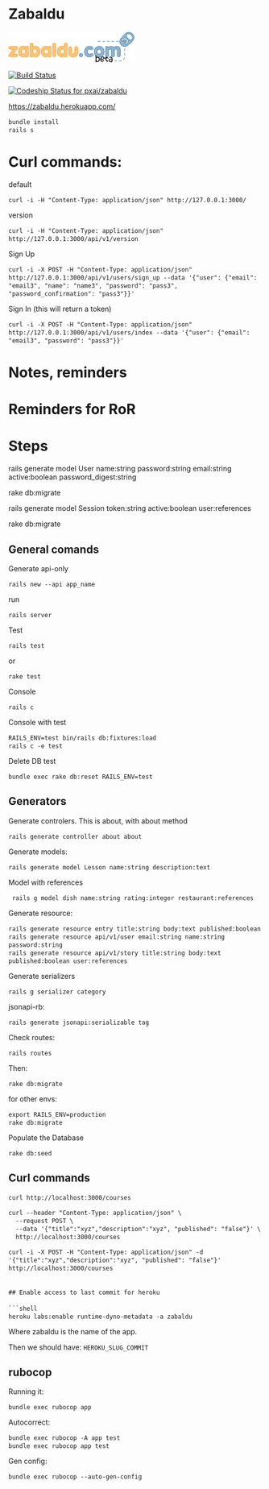 # Zabaldu

![zabaldu logo](zabaldu.png)

[![Build Status](https://travis-ci.com/pxai/zabaldu-backend.svg?branch=master)](https://travis-ci.com/pxai/zabaldu-backend)

[![Codeship Status for pxai/zabaldu](https://app.codeship.com/projects/be5a0a9e-2953-4ad6-bf32-238a982087c6/status?branch=master)](https://app.codeship.com/projects/449018)

https://zabaldu.herokuapp.com/


```shell
bundle install
rails s
```

# Curl commands:

default
```shell
curl -i -H "Content-Type: application/json" http://127.0.0.1:3000/
```

version
```shell
curl -i -H "Content-Type: application/json" http://127.0.0.1:3000/api/v1/version
```

Sign Up
```shell
curl -i -X POST -H "Content-Type: application/json" http://127.0.0.1:3000/api/v1/users/sign_up --data '{"user": {"email": "email3", "name": "name3", "password": "pass3", "password_confirmation": "pass3"}}'
```

Sign In (this will return a token)
```shell
curl -i -X POST -H "Content-Type: application/json" http://127.0.0.1:3000/api/v1/users/index --data '{"user": {"email": "email3", "password": "pass3"}}'
```

# Notes, reminders
# Reminders for RoR

# Steps

rails generate model User name:string password:string email:string active:boolean password_digest:string

rake db:migrate

rails generate model Session token:string active:boolean user:references

rake db:migrate

## General comands
Generate api-only
```shell
rails new --api app_name
```

run
```shell
rails server
```

Test
```shell
rails test
```
or
```shell
rake test
```

Console
```
rails c
```

Console with test
```
RAILS_ENV=test bin/rails db:fixtures:load
rails c -e test
```

Delete DB test
```
bundle exec rake db:reset RAILS_ENV=test
```

## Generators
Generate controlers. This is about, with about method
```shell
rails generate controller about about
```

Generate models:
```shell
rails generate model Lesson name:string description:text
```
Model with references
```
 rails g model dish name:string rating:integer restaurant:references
```

Generate resource:
```shell
rails generate resource entry title:string body:text published:boolean
rails generate resource api/v1/user email:string name:string password:string
rails generate resource api/v1/story title:string body:text published:boolean user:references
```

Generate serializers
```shell
rails g serializer category
```
jsonapi-rb:
```
rails generate jsonapi:serializable tag
```


Check routes:
```shell
rails routes
```

Then:
```shell
rake db:migrate
```
for other envs:
```shell
export RAILS_ENV=production
rake db:migrate
```

Populate the Database
```
rake db:seed
```

## Curl commands

```shell
curl http://localhost:3000/courses
```

```shell
curl --header "Content-Type: application/json" \
  --request POST \
  --data '{"title":"xyz","description":"xyz", "published": "false"}' \
  http://localhost:3000/courses
```

```shell
curl -i -X POST -H "Content-Type: application/json" -d  '{"title":"xyz","description":"xyz", "published": "false"}' http://localhost:3000/courses


## Enable access to last commit for heroku

```shell
heroku labs:enable runtime-dyno-metadata -a zabaldu
```
Where zabaldu is the name of the app.

Then we should have: `HEROKU_SLUG_COMMIT`

## rubocop

Running it:
```shell
bundle exec rubocop app
```
Autocorrect:

```shell
bundle exec rubocop -A app test
bundle exec rubocop app test
```

Gen config:
```shell
bundle exec rubocop --auto-gen-config
```
